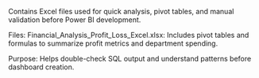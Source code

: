 Contains Excel files used for quick analysis, pivot tables, and manual validation before Power BI development.

Files:   Financial_Analysis_Profit_Loss_Excel.xlsx: Includes pivot tables and formulas to summarize profit metrics and department spending.

Purpose: Helps double-check SQL output and understand patterns before dashboard creation.
